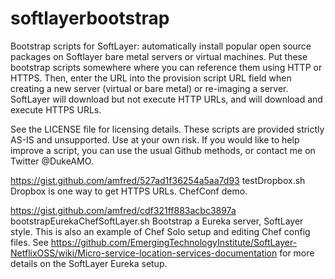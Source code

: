 softlayerbootstrap
==================

Bootstrap scripts for SoftLayer: automatically install popular open source packages on Softlayer bare metal servers or virtual machines.  Put these bootstrap scripts somewhere where you can reference them using HTTP or HTTPS.  Then, enter the URL into the provision script URL field when creating a new server (virtual or bare metal) or re-imaging a server. SoftLayer will download but not execute HTTP URLs, and will download and execute HTTPS URLs.

See the LICENSE file for licensing details.  These scripts are provided strictly AS-IS and unsupported.  Use at your own risk.  If you would like to help improve a script, you can use the usual Github methods, or contact me on Twitter @DukeAMO.

https://gist.github.com/amfred/527ad1f36254a5aa7d93 testDropbox.sh 
Dropbox is one way to get HTTPS URLs.  ChefConf demo.

https://gist.github.com/amfred/cdf321ff883acbc3897a bootstrapEurekaChefSoftLayer.sh 
Bootstrap a Eureka server, SoftLayer style.  This is also an example of Chef Solo setup and editing Chef config files.  See https://github.com/EmergingTechnologyInstitute/SoftLayer-NetflixOSS/wiki/Micro-service-location-services-documentation for more details on the SoftLayer Eureka setup.
